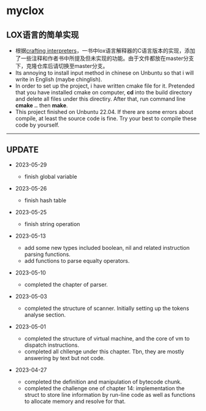 # myclox

## LOX语言的简单实现

- 根据[crafting interpreters](http://www.craftinginterpreters.com/)，一书中lox语言解释器的C语言版本的实现，添加了一些注释和作者书中所提及但未实现的功能。由于文件都放在master分支下，克隆仓库后请切换至master分支。
- Its annoying to install input method in chinese on Unbuntu so that i will write in English (maybe chinglish).
- In order to set up the project, i have written cmake file for it. Pretended that you have installed cmake on computer, **cd** into the build directory and delete all files under this directiry. After that, run command line  **cmake ..** then **make**.
- This project finished on Unbuntu 22.04. If there are some errors about compile, at least the source code is fine. Try your best to compile these code by yourself.

---

## UPDATE
- 2023-05-29
  - finish global variable
- 2023-05-26
  - finish hash table
  
- 2023-05-25
  - finish string operation

- 2023-05-13
  - add some new types included boolean, nil and related instruction parsing functions.
  - add functions to parse equalty operators.

- 2023-05-10
  - completed the chapter of parser.

- 2023-05-03
  - completed the structure of scanner. Initially setting up the tokens analyse section. 
  
- 2023-05-01
  - completed the structure of virtual machine, and the core of vm to dispatch instructions.
  - completed all chllenge under this chapter. Tbn, they are mostly answering by text but not code.

- 2023-04-27
  - completed the definition and manipulation of bytecode chunk.
  - completed the challenge one of chapter 14: implementation the struct to store line information by run-line code as well as functions to allocate memory and resolve for that. 
